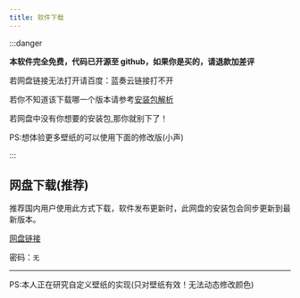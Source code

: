 ```yaml
---
title: 软件下载
---
```


:::danger

**本软件完全免费，代码已开源至 github，如果你是买的，请退款加差评**

若网盘链接无法打开请百度：蓝奏云链接打不开

若你不知道该下载哪一个版本请参考[安装包解析](./package.md)

若网盘中没有你想要的安装包,那你就别下了！

PS:想体验更多壁纸的可以使用下面的修改版(小声)

:::

## 网盘下载(推荐)

推荐国内用户使用此方式下载，软件发布更新时，此网盘的安装包会同步更新到最新版本。

[网盘链接](https://www.123pan.com/s/bLt8Vv-vGe2d)

密码：`无`


---

PS:本人正在研究自定义壁纸的实现(只对壁纸有效！无法动态修改颜色)
